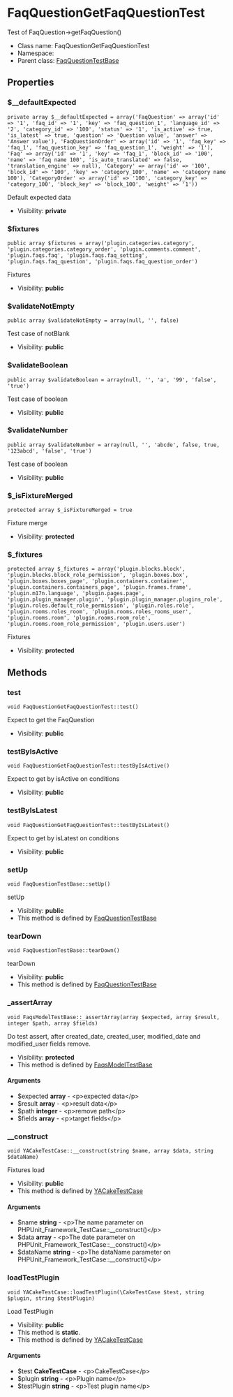 FaqQuestionGetFaqQuestionTest
===============

Test of FaqQuestion-&gt;getFaqQuestion()




* Class name: FaqQuestionGetFaqQuestionTest
* Namespace: 
* Parent class: [FaqQuestionTestBase](FaqQuestionTestBase.md)





Properties
----------


### $__defaultExpected

    private array $__defaultExpected = array('FaqQuestion' => array('id' => '1', 'faq_id' => '1', 'key' => 'faq_question_1', 'language_id' => '2', 'category_id' => '100', 'status' => '1', 'is_active' => true, 'is_latest' => true, 'question' => 'Question value', 'answer' => 'Answer value'), 'FaqQuestionOrder' => array('id' => '1', 'faq_key' => 'faq_1', 'faq_question_key' => 'faq_question_1', 'weight' => '1'), 'Faq' => array('id' => '1', 'key' => 'faq_1', 'block_id' => '100', 'name' => 'faq name 100', 'is_auto_translated' => false, 'translation_engine' => null), 'Category' => array('id' => '100', 'block_id' => '100', 'key' => 'category_100', 'name' => 'category name 100'), 'CategoryOrder' => array('id' => '100', 'category_key' => 'category_100', 'block_key' => 'block_100', 'weight' => '1'))

Default expected data



* Visibility: **private**


### $fixtures

    public array $fixtures = array('plugin.categories.category', 'plugin.categories.category_order', 'plugin.comments.comment', 'plugin.faqs.faq', 'plugin.faqs.faq_setting', 'plugin.faqs.faq_question', 'plugin.faqs.faq_question_order')

Fixtures



* Visibility: **public**


### $validateNotEmpty

    public array $validateNotEmpty = array(null, '', false)

Test case of notBlank



* Visibility: **public**


### $validateBoolean

    public array $validateBoolean = array(null, '', 'a', '99', 'false', 'true')

Test case of boolean



* Visibility: **public**


### $validateNumber

    public array $validateNumber = array(null, '', 'abcde', false, true, '123abcd', 'false', 'true')

Test case of boolean



* Visibility: **public**


### $_isFixtureMerged

    protected array $_isFixtureMerged = true

Fixture merge



* Visibility: **protected**


### $_fixtures

    protected array $_fixtures = array('plugin.blocks.block', 'plugin.blocks.block_role_permission', 'plugin.boxes.box', 'plugin.boxes.boxes_page', 'plugin.containers.container', 'plugin.containers.containers_page', 'plugin.frames.frame', 'plugin.m17n.language', 'plugin.pages.page', 'plugin.plugin_manager.plugin', 'plugin.plugin_manager.plugins_role', 'plugin.roles.default_role_permission', 'plugin.roles.role', 'plugin.rooms.roles_room', 'plugin.rooms.roles_rooms_user', 'plugin.rooms.room', 'plugin.rooms.room_role', 'plugin.rooms.room_role_permission', 'plugin.users.user')

Fixtures



* Visibility: **protected**


Methods
-------


### test

    void FaqQuestionGetFaqQuestionTest::test()

Expect to get the FaqQuestion



* Visibility: **public**




### testByIsActive

    void FaqQuestionGetFaqQuestionTest::testByIsActive()

Expect to get by isActive on conditions



* Visibility: **public**




### testByIsLatest

    void FaqQuestionGetFaqQuestionTest::testByIsLatest()

Expect to get by isLatest on conditions



* Visibility: **public**




### setUp

    void FaqQuestionTestBase::setUp()

setUp



* Visibility: **public**
* This method is defined by [FaqQuestionTestBase](FaqQuestionTestBase.md)




### tearDown

    void FaqQuestionTestBase::tearDown()

tearDown



* Visibility: **public**
* This method is defined by [FaqQuestionTestBase](FaqQuestionTestBase.md)




### _assertArray

    void FaqsModelTestBase::_assertArray(array $expected, array $result, integer $path, array $fields)

Do test assert, after created_date, created_user, modified_date and modified_user fields remove.



* Visibility: **protected**
* This method is defined by [FaqsModelTestBase](FaqsModelTestBase.md)


#### Arguments
* $expected **array** - &lt;p&gt;expected data&lt;/p&gt;
* $result **array** - &lt;p&gt;result data&lt;/p&gt;
* $path **integer** - &lt;p&gt;remove path&lt;/p&gt;
* $fields **array** - &lt;p&gt;target fields&lt;/p&gt;



### __construct

    void YACakeTestCase::__construct(string $name, array $data, string $dataName)

Fixtures load



* Visibility: **public**
* This method is defined by [YACakeTestCase](YACakeTestCase.md)


#### Arguments
* $name **string** - &lt;p&gt;The name parameter on PHPUnit_Framework_TestCase::__construct()&lt;/p&gt;
* $data **array** - &lt;p&gt;The date parameter on PHPUnit_Framework_TestCase::__construct()&lt;/p&gt;
* $dataName **string** - &lt;p&gt;The dataName parameter on PHPUnit_Framework_TestCase::__construct()&lt;/p&gt;



### loadTestPlugin

    void YACakeTestCase::loadTestPlugin(\CakeTestCase $test, string $plugin, string $testPlugin)

Load TestPlugin



* Visibility: **public**
* This method is **static**.
* This method is defined by [YACakeTestCase](YACakeTestCase.md)


#### Arguments
* $test **CakeTestCase** - &lt;p&gt;CakeTestCase&lt;/p&gt;
* $plugin **string** - &lt;p&gt;Plugin name&lt;/p&gt;
* $testPlugin **string** - &lt;p&gt;Test plugin name&lt;/p&gt;


